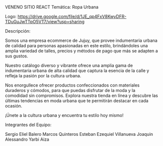 VENENO SITIO REACT
Temática: Ropa Urbana

Logo: https://drive.google.com/file/d/1JE_qp4FxV8KwyDFR-TDuGuJwTTpO5VT7/view?usp=sharing

Descripción:

Somos una empresa ecommerce de Jujuy, que provee indumentaria urbana de calidad para personas apasionadas en este estilo, brindándoles una amplia variedad de talles, precios y métodos de pago que más se adapten a sus gustos.

Nuestro catálogo diverso y vibrante ofrece una amplia gama de indumentaria urbana de alta calidad que captura la esencia de la calle y refleja la pasión por la cultura urbana.

Nos enorgullece ofrecer productos confeccionados con materiales duraderos y cómodos, para que puedas disfrutar de la moda y la comodidad sin compromisos. Explora nuestra tienda en línea y descubre las últimas tendencias en moda urbana que te permitirán destacar en cada ocasión.

¡Únete a la cultura urbana y encuentra tu estilo hoy mismo!

Integrantes del Equipo:

Sergio Eliel Balero
Marcos Quinteros
Esteban Ezequiel Villanueva
Joaquin Alessandro Yarbi Aiza